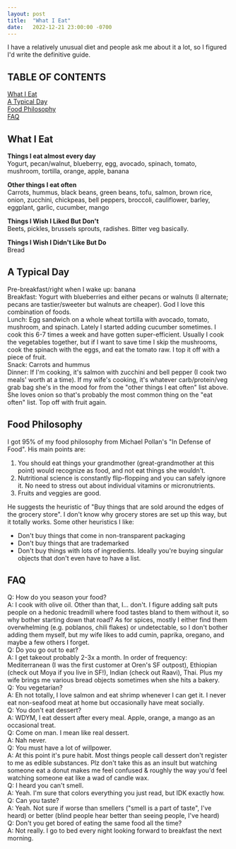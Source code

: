 ```yaml
---
layout: post
title:  "What I Eat"
date:   2022-12-21 23:00:00 -0700
---
```


I have a relatively unusual diet and people ask me about it a lot, so I figured I'd write the definitive guide.

## TABLE OF CONTENTS

[What I Eat](#what-i-eat)\
[A Typical Day](#a-typical-day)\
[Food Philosophy](#food-philosophy)\
[FAQ](#faq)

## What I Eat

**Things I eat almost every day**\
Yogurt, pecan/walnut, blueberry, egg, avocado, spinach, tomato, mushroom, tortilla, orange, apple, banana

**Other things I eat often**\
Carrots, hummus, black beans, green beans, tofu, salmon, brown rice, onion, zucchini, chickpeas, bell peppers, broccoli, cauliflower, barley, eggplant, garlic, cucumber, mango

**Things I Wish I Liked But Don't**\
Beets, pickles, brussels sprouts, radishes. Bitter veg basically.

**Things I Wish I Didn't Like But Do**\
Bread

## A Typical Day
Pre-breakfast/right when I wake up: banana\
Breakfast: Yogurt with blueberries and either pecans or walnuts (I alternate; pecans are tastier/sweeter but walnuts are cheaper). God I love this combination of foods.\
Lunch: Egg sandwich on a whole wheat tortilla with avocado, tomato, mushroom, and spinach. Lately I started adding cucumber sometimes. I cook this 6-7 times a week and have gotten super-efficient. Usually I cook the vegetables together, but if I want to save time I skip the mushrooms, cook the spinach with the eggs, and eat the tomato raw. I top it off with a piece of fruit.\
Snack: Carrots and hummus\
Dinner: If I'm cooking, it's salmon with zucchini and bell pepper (I cook two meals' worth at a time). If my wife's cooking, it's whatever carb/protein/veg grab bag she's in the mood for from the "other things I eat often" list above. She loves onion so that's probably the most common thing on the "eat often" list. Top off with fruit again.

## Food Philosophy

I got 95% of my food philosophy from Michael Pollan's "In Defense of Food". His main points are:
1. You should eat things your grandmother (great-grandmother at this point) would recognize as food, and not eat things she wouldn't.
2. Nutritional science is constantly flip-flopping and you can safely ignore it. No need to stress out about individual vitamins or micronutrients.
3. Fruits and veggies are good.

He suggests the heuristic of "Buy things that are sold around the edges of the grocery store". I don't know why grocery stores are set up this way, but it totally works. Some other heuristics I like:
- Don't buy things that come in non-transparent packaging
- Don't buy things that are trademarked
- Don't buy things with lots of ingredients. Ideally you're buying singular objects that don't even have to have a list.

## FAQ

Q: How do you season your food?\
A: I cook with olive oil. Other than that, I... don't. I figure adding salt puts people on a hedonic treadmill where food tastes bland to them without it, so why bother starting down that road? As for spices, mostly I either find them overwhelming (e.g. poblanos, chili flakes) or undetectable, so I don't bother adding them myself, but my wife likes to add cumin, paprika, oregano, and maybe a few others I forget.\
Q: Do you go out to eat?\
A: I get takeout probably 2-3x a month. In order of frequency: Mediterranean (I was the first customer at Oren's SF outpost), Ethiopian (check out Moya if you live in SF!), Indian (check out Raavi), Thai. Plus my wife brings me various bread objects sometimes when she hits a bakery.\
Q: You vegetarian?\
A: Eh not totally, I love salmon and eat shrimp whenever I can get it. I never eat non-seafood meat at home but occasionally have meat socially.\
Q: You don't eat dessert?\
A: WDYM, I eat dessert after every meal. Apple, orange, a mango as an occasional treat.\
Q: Come on man. I mean like real dessert.\
A: Nah never.\
Q: You must have a lot of willpower.\
A: At this point it's pure habit. Most things people call dessert don't register to me as edible substances. Plz don't take this as an insult but watching someone eat a donut makes me feel confused & roughly the way you'd feel watching someone eat like a wad of candle wax.\
Q: I heard you can't smell.\
A: Yeah. I'm sure that colors everything you just read, but IDK exactly how.\
Q: Can you taste?\
A: Yeah. Not sure if worse than smellers ("smell is a part of taste", I've heard) or better (blind people hear better than seeing people, I've heard)\
Q: Don't you get bored of eating the same food all the time?\
A: Not really. I go to bed every night looking forward to breakfast the next morning.